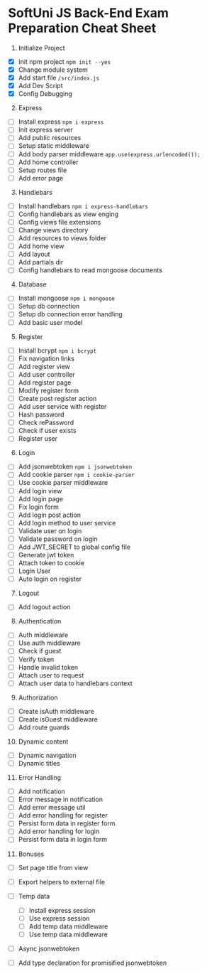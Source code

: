 # SoftUni JS Back-End Exam Preparation Cheat Sheet

1. Initialize Project
 - [x] Init npm project `npm init --yes`
 - [x] Change module system
 - [x] Add start file `/src/index.js`
 - [x] Add Dev Script
 - [x] Config Debugging
2. Express
 - [ ] Install express `npm i express`
 - [ ] Init express server
 - [ ] Add public resources
 - [ ] Setup static middleware
 - [ ] Add body parser middleware `app.use(express.urlencoded());`
 - [ ] Add home controller
 - [ ] Setup routes file
 - [ ] Add error page
3. Handlebars
 - [ ] Install handlebars `npm i express-handlebars`
 - [ ] Config handlebars as view enging
 - [ ] Config views file extensions
 - [ ] Change views directory
 - [ ] Add resources to views folder
 - [ ] Add home view
 - [ ] Add layout
 - [ ] Add partials dir
 - [ ] Config handlebars to read mongoose documents
4. Database
 - [ ] Install mongoose `npm i mongoose`
 - [ ] Setup db connection
 - [ ] Setup db connection error handling
 - [ ] Add basic user model
5. Register
 - [ ] Install bcrypt `npm i bcrypt`
 - [ ] Fix navigation links
 - [ ] Add register view
 - [ ] Add user controller
 - [ ] Add register page
 - [ ] Modify register form
 - [ ] Create post register action
 - [ ] Add user service with register
 - [ ] Hash password
 - [ ] Check rePassword
 - [ ] Check if user exists
 - [ ] Register user
6. Login
 - [ ] Add jsonwebtoken `npm i jsonwebtoken`
 - [ ] Add cookie parser `npm i cookie-parser`
 - [ ] Use cookie parser middleware
 - [ ] Add login view
 - [ ] Add login page
 - [ ] Fix login form 
 - [ ] Add login post action
 - [ ] Add login method to user service
 - [ ] Validate user on login
 - [ ] Validate password on login
 - [ ] Add JWT_SECRET to global config file
 - [ ] Generate jwt token
 - [ ] Attach token to cookie
 - [ ] Login User
 - [ ] Auto login on register
7. Logout
 - [ ] Add logout action
8. Authentication
 - [ ] Auth middleware
 - [ ] Use auth middleware
 - [ ] Check if guest
 - [ ] Verify token
 - [ ] Handle invalid token
 - [ ] Attach user to request
 - [ ] Attach user data to handlebars context
9. Authorization
 - [ ] Create isAuth middleware
 - [ ] Create isGuest middleware
 - [ ] Add route guards
10. Dynamic content
 - [ ] Dynamic navigation
 - [ ] Dynamic titles
11. Error Handling
 - [ ] Add notification
 - [ ] Error message in notification
 - [ ] Add error message util
 - [ ] Add error handling for register
 - [ ] Persist form data in register form
 - [ ] Add error handling for login
 - [ ] Persist form data in login form
11. Bonuses
 - [ ] Set page title from view
 - [ ] Export helpers to external file
 - [ ] Temp data
   - [ ] Install express session
   - [ ] Use express session
   - [ ] Add temp data middleware
   - [ ] Use temp data middleware
 - [ ] Async jsonwebtoken
 - [ ] Add type declaration for promisified jsonwebtoken
    
